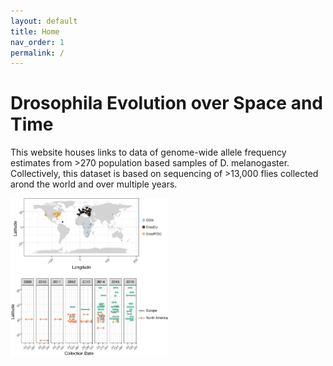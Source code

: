 ```yaml
---
layout: default
title: Home
nav_order: 1
permalink: /
---
```

<head>
<link rel="shortcut icon" type="image/x-icon" href="favicon.ico">
</head>

# Drosophila Evolution over Space and Time

This website houses links to data of genome-wide allele frequency estimates from >270 population based samples of D. melanogaster. Collectively, this dataset is based on sequencing of >13,000 flies collected arond the world and over multiple years.

<img src="/assets/images/map-timeline.png" style="width:50%">
